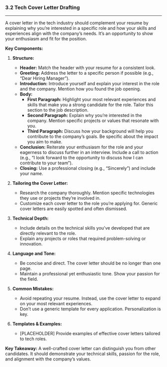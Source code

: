 ### 3.2 Tech Cover Letter Drafting

---

A cover letter in the tech industry should complement your resume by explaining why you’re interested in a specific role and how your skills and experiences align with the company’s needs. It’s an opportunity to show your enthusiasm and fit for the position.

**Key Components:**

1. **Structure:**
   - **Header:** Match the header with your resume for a consistent look.
   - **Greeting:** Address the letter to a specific person if possible (e.g., “Dear Hiring Manager”).
   - **Introduction:** Introduce yourself and explain your interest in the role and the company. Mention how you found the job opening.
   - **Body:**
     - **First Paragraph:** Highlight your most relevant experiences and skills that make you a strong candidate for the role. Tailor this section to the job description.
     - **Second Paragraph:** Explain why you’re interested in the company. Mention specific projects or values that resonate with you.
     - **Third Paragraph:** Discuss how your background will help you contribute to the company’s goals. Be specific about the impact you aim to make.
   - **Conclusion:** Reiterate your enthusiasm for the role and your eagerness to discuss further in an interview. Include a call to action (e.g., “I look forward to the opportunity to discuss how I can contribute to your team”).
   - **Closing:** Use a professional closing (e.g., “Sincerely”) and include your name.

2. **Tailoring the Cover Letter:**
   - Research the company thoroughly. Mention specific technologies they use or projects they’re involved in.
   - Customize each cover letter to the role you’re applying for. Generic cover letters are easily spotted and often dismissed.

3. **Technical Depth:**
   - Include details on the technical skills you’ve developed that are directly relevant to the role.
   - Explain any projects or roles that required problem-solving or innovation.

4. **Language and Tone:**
   - Be concise and direct. The cover letter should be no longer than one page.
   - Maintain a professional yet enthusiastic tone. Show your passion for the field.

5. **Common Mistakes:**
   - Avoid repeating your resume. Instead, use the cover letter to expand on your most relevant experiences.
   - Don’t use a generic template for every application. Personalization is key.

6. **Templates & Examples:**
   - [PLACEHOLDER] Provide examples of effective cover letters tailored to tech roles.

**Key Takeaway:**
A well-crafted cover letter can distinguish you from other candidates. It should demonstrate your technical skills, passion for the role, and alignment with the company’s values.
